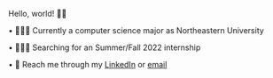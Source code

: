 Hello, world! 👋🏽

• 👩🏽‍🎓 Currently a computer science major as Northeastern University

• 👩🏽‍💻 Searching for an Summer/Fall 2022 internship

• 📨  Reach me through my [LinkedIn](https://www.linkedin.com/in/emaan-shah-3b9177220/) or [email](mailto:shah.em@northeastern.edu)
